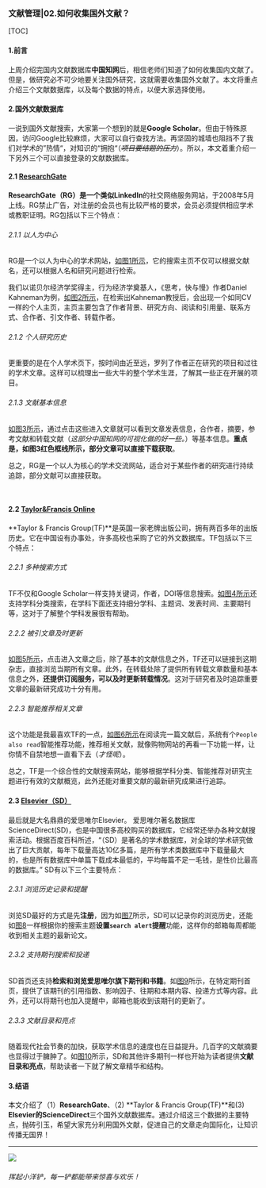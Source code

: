 ### 文献管理|02.如何收集国外文献？

[TOC]

#### 1.前言

上周介绍完国内文献数据库**中国知网**后，相信老师们知道了如何收集国内文献了。但是，做研究必不可少地要关注国外研究，这就需要收集国外文献了。本文将重点介绍三个文献数据库，以及每个数据的特点，以便大家选择使用。

#### 2.国外文献数据库

一说到国外文献搜索，大家第一个想到的就是**Google Scholar**。但由于特殊原因，访问Google比较麻烦，大家可以自行查找方法。再坚固的城墙也阻挡不了我们对学术的”热情“，对知识的“拥抱“（*~~项目要结题的压力~~*）。所以，本文着重介绍一下另外三个可以直接登录的文献数据库。

#### 2.1 [ResearchGate](https://www.researchgate.net/)

**ResearchGate（RG）**是一个类似**LinkedIn**的社交网络服务网站，于2008年5月上线。RG禁止广告，对注册的会员也有比较严格的要求，会员必须提供相应学术或教职证明。RG包括以下三个特点：

###### 2.1.1 以人为中心

RG是一个以人为中心的学术网站，[如图1所示](https://suntarliarzn-1258316859.cos.ap-chongqing.myqcloud.com/wechat/2019.10.21%20research%20center.jpg)，它的搜索主页不仅可以根据文献名，还可以根据人名和研究问题进行检索。

我们以诺贝尔经济学奖得主，行为经济学奠基人，《思考，快与慢》作者Daniel Kahneman为例，[如图2所示](https://suntarliarzn-1258316859.cos.ap-chongqing.myqcloud.com/wechat/2019.10.21%20researchgate%20person.jpg)，在检索出Kahneman教授后，会出现一个如同CV一样的个人主页，主页主要包含了作者背景、研究方向、阅读和引用量、联系方式、合作者、引文作者、转载作者。

###### 2.1.2 个人研究历史

更重要的是在个人学术页下，按时间由近至远，罗列了作者正在研究的项目和过往的学术文章。这样可以梳理出一些大牛的整个学术生涯，了解其一些正在开展的项目。

###### 2.1.3 文献基本信息

[如图3所示](https://suntarliarzn-1258316859.cos.ap-chongqing.myqcloud.com/wechat/2019.10.22%20rg%20paper.jpg)，通过点击这些进入文章就可以看到文章发表信息，合作者，摘要，参考文献和转载文献（*这部分中国知网的可视化做的好一些。*）等基本信息。**重点是，如图3红色框线所示，部分文章可以直接下载获取**。

总之，RG是一个以人为核心的学术交流网站，适合对于某些作者的研究进行持续追踪，部分文献可以直接获取。

​	

#### 2.2 [Taylor&Francis Online](https://www.tandfonline.com/)

**Taylor & Francis Group(TF)**是英国一家老牌出版公司，拥有两百多年的出版历史。它在中国设有办事处，许多高校也采购了它的外文数据库。TF包括以下三个特点：

###### 2.2.1 多种搜索方式

TF不仅和Google Scholar一样支持关键词，作者，DOI等信息搜索。[如图4所示](https://suntarliarzn-1258316859.cos.ap-chongqing.myqcloud.com/wechat/2019-10-22%20TF%20Search.jpg)还支持学科分类搜索，在学科下面还支持细分学科、主题词、发表时间、主要期刊等，这对于了解整个学科发展很有帮助。

###### 2.2.2 被引文章及时更新

[如图5所示]()，点击进入文章之后，除了基本的文献信息之外，TF还可以链接到这期杂志，直接浏览当期所有文章。此外，在转载处除了提供所有转载文章数量和基本信息之外，**还提供订阅服务，可以及时更新转载情况**。这对于研究者及时追踪重要文章的最新研究成功十分有用。

###### 2.2.3 智能推荐相关文章

这个功能是我最喜欢TF的一点，[如图6所示](https://suntarliarzn-1258316859.cos.ap-chongqing.myqcloud.com/wechat/2019-10-22%20TF%20also%20read.jpg)在阅读完一篇文献后，系统有个`People also read`智能推荐功能，推荐相关文献，就像购物网站的再看一下功能一样，让你情不自禁地想一直看下去（*才怪呢*）。

总之，TF是一个综合性的文献搜索网站，能够根据学科分类、智能推荐对研究主题进行有效的文献概览，此外还能对重要文献的最新研究成果进行追踪。

#### 2.3 [Elsevier（SD）](https://www.sciencedirect.com/) 

最后就是大名鼎鼎的爱思唯尔Elsevier。 爱思唯尔著名数据库ScienceDirect(SD)，也是中国很多高校购买的数据库，它经常还举办各种文献搜索活动。根据百度百科所述，“（SD）是著名的学术数据库，对全球的学术研究做出了巨大贡献，每年下载量高达10亿多篇，是所有学术类数据库中下载量最大的，也是所有数据库中单篇下载成本最低的，平均每篇不足一毛钱，是性价比最高的数据库。” SD有以下三个主要特点：

###### 2.3.1 浏览历史记录和提醒

浏览SD最好的方式是先**注册**，因为如[图7](https://suntarliarzn-1258316859.cos.ap-chongqing.myqcloud.com/wechat/2019-10-22%20SD%201.jpg)所示，SD可以记录你的浏览历史，还能如[图8](https://suntarliarzn-1258316859.cos.ap-chongqing.myqcloud.com/wechat/2019-10-22%20SD%20search%20altert.jpg)一样根据你的搜索主题**设置`search alert`提醒**功能，这样你的邮箱每周都能收到相关主题的最新论文。

###### 2.3.2 支持期刊搜索和投递

SD首页还支持**检索和浏览爱思唯尔旗下期刊和书籍**。如[图9](https://suntarliarzn-1258316859.cos.ap-chongqing.myqcloud.com/wechat/2019-10-22_SD%20journal.jpg)所示，在特定期刊首页，提供了该期刊的引用指数、影响因子、往期和本期内容、投递方式等内容。此外，还可以将期刊也加入提醒中，邮箱也能收到该期刊的更新了。

###### 2.3.3 文献目录和亮点

随着现代社会节奏的加快，获取学术信息的速度也在日益提升。几百字的文献摘要也显得过于臃肿了。如[图10](https://suntarliarzn-1258316859.cos.ap-chongqing.myqcloud.com/wechat/2019-10-22_SD%20HIGHLIGHTS.jpg)所示，SD和其他许多期刊一样也开始为读者提供**文献目录和亮点**，帮助读者一下就了解文章精华和结构。



#### 3.结语

本文介绍了（1）**ResearchGate**、（2) **Taylor & Francis Group(TF)**和(3) **Elsevier的ScienceDirect**三个国外文献数据库。通过介绍这三个数据的主要特点，抛砖引玉，希望大家充分利用国外文献，促进自己的文章走向国际化，让知识传播无国界！

------

![](https://suntarliarzn-1258316859.cos.ap-chongqing.myqcloud.com/wechat/040%20little%20trowel%20QR.jpg)

###### 挥起小洋铲，每一铲都能带来惊喜与欢乐！